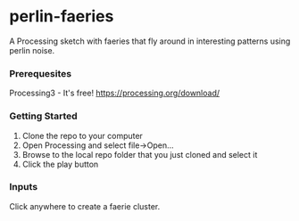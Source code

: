 # perlin-faeries
A Processing sketch with faeries that fly around in interesting patterns using perlin noise.

### Prerequesites
Processing3 - It's free! https://processing.org/download/

### Getting Started
1. Clone the repo to your computer
1. Open Processing and select file->Open...
1. Browse to the local repo folder that you just cloned and select it
1. Click the play button

### Inputs
Click anywhere to create a faerie cluster.
